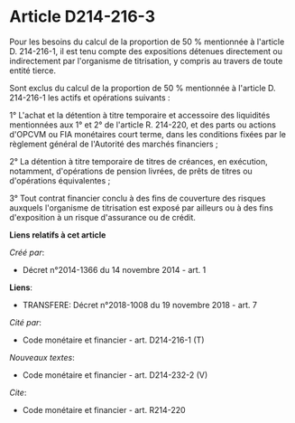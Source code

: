 # Article D214-216-3

Pour les besoins du calcul de la proportion de 50 % mentionnée à l'article D. 214-216-1, il est tenu compte des expositions
détenues directement ou indirectement par l'organisme de titrisation, y compris au travers de toute entité tierce.

Sont exclus du calcul de la proportion de 50 % mentionnée à l'article D. 214-216-1 les actifs et opérations suivants :

1° L'achat et la détention à titre temporaire et accessoire des liquidités mentionnées aux 1° et 2° de l'article R. 214-220,
et des parts ou actions d'OPCVM ou FIA monétaires court terme, dans les conditions fixées par le règlement général de
l'Autorité des marchés financiers ;

2° La détention à titre temporaire de titres de créances, en exécution, notamment, d'opérations de pension livrées, de prêts
de titres ou d'opérations équivalentes ;

3° Tout contrat financier conclu à des fins de couverture des risques auxquels l'organisme de titrisation est exposé par
ailleurs ou à des fins d'exposition à un risque d'assurance ou de crédit.

**Liens relatifs à cet article**

_Créé par_:

  - Décret n°2014-1366 du 14 novembre 2014 - art. 1

**Liens**:

  - TRANSFERE: Décret n°2018-1008 du 19 novembre 2018 - art. 7

_Cité par_:

  - Code monétaire et financier - art. D214-216-1 (T)

_Nouveaux textes_:

  - Code monétaire et financier - art. D214-232-2 (V)

_Cite_:

  - Code monétaire et financier - art. R214-220
